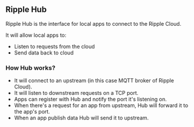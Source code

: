 ## Ripple Hub

Ripple Hub is the interface for local apps to connect to the Ripple Cloud.

It will allow local apps to:
* Listen to requests from the cloud
* Send data back to cloud

### How Hub works?

* It will connect to an upstream (in this case MQTT broker of Ripple Cloud).
* It will listen to downstream requests on a TCP port.
* Apps can register with Hub and notify the port it's listening on.
* When there's a request for an app from upstream, Hub will forward it to the app's port.
* When an app publish data Hub will send it to upstream.
